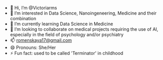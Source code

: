 - 👋 Hi, I’m @Victoriarms
- 👀 I’m interested in Data Science, Nanoingeneering, Medicine and their combination
- 🌱 I’m currently learning Data Science in Medicine
- 💞️ I’m looking to collaborate on medical projects requiring the use of AI, especially in the field of psychology and/or psychiatry
- 📫 romenskaya17@gmail.com
- 😄 Pronouns: She/Her
- ⚡ Fun fact: used to be called 'Terminator' in childhood

<!---
Victoriarms/Victoriarms is a ✨ special ✨ repository because its `README.md` (this file) appears on your GitHub profile.
You can click the Preview link to take a look at your changes.
--->
